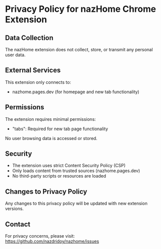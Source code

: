 # Privacy Policy for nazHome Chrome Extension

## Data Collection
The nazHome extension does not collect, store, or transmit any personal user data.

## External Services
This extension only connects to:
- nazhome.pages.dev (for homepage and new tab functionality)

## Permissions
The extension requires minimal permissions:
- "tabs": Required for new tab page functionality

No user browsing data is accessed or stored.

## Security
- The extension uses strict Content Security Policy (CSP)
- Only loads content from trusted sources (nazhome.pages.dev)
- No third-party scripts or resources are loaded

## Changes to Privacy Policy
Any changes to this privacy policy will be updated with new extension versions.

## Contact
For privacy concerns, please visit:
https://github.com/nazdridoy/nazhome/issues 